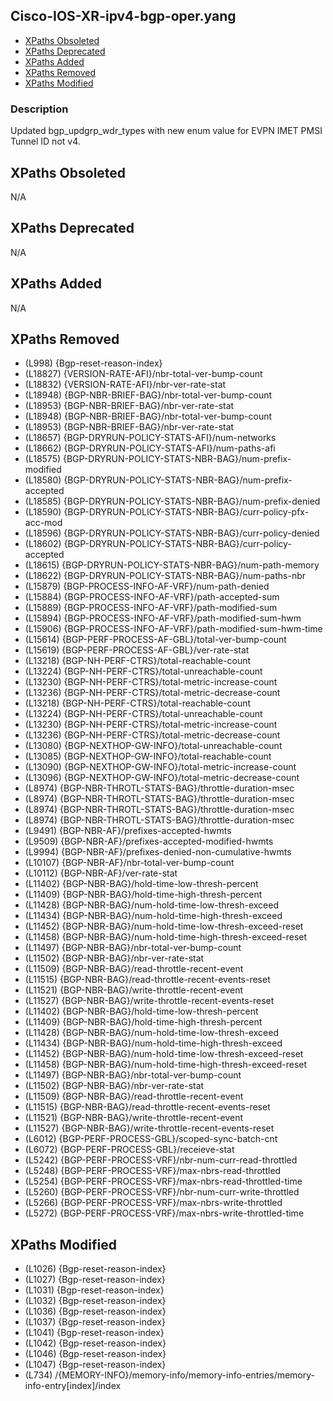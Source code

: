 ## Cisco-IOS-XR-ipv4-bgp-oper.yang

- [XPaths Obsoleted](#xpaths-obsoleted)
- [XPaths Deprecated](#xpaths-deprecated)
- [XPaths Added](#xpaths-added)
- [XPaths Removed](#xpaths-removed)
- [XPaths Modified](#xpaths-modified)

### Description

Updated bgp_updgrp_wdr_types with new enum value for EVPN IMET PMSI Tunnel ID not v4.

## XPaths Obsoleted

N/A

## XPaths Deprecated

N/A

## XPaths Added

N/A

## XPaths Removed

- (L998)	{Bgp-reset-reason-index}
- (L18827)	{VERSION-RATE-AFI}/nbr-total-ver-bump-count
- (L18832)	{VERSION-RATE-AFI}/nbr-ver-rate-stat
- (L18948)	{BGP-NBR-BRIEF-BAG}/nbr-total-ver-bump-count
- (L18953)	{BGP-NBR-BRIEF-BAG}/nbr-ver-rate-stat
- (L18948)	{BGP-NBR-BRIEF-BAG}/nbr-total-ver-bump-count
- (L18953)	{BGP-NBR-BRIEF-BAG}/nbr-ver-rate-stat
- (L18657)	{BGP-DRYRUN-POLICY-STATS-AFI}/num-networks
- (L18662)	{BGP-DRYRUN-POLICY-STATS-AFI}/num-paths-afi
- (L18575)	{BGP-DRYRUN-POLICY-STATS-NBR-BAG}/num-prefix-modified
- (L18580)	{BGP-DRYRUN-POLICY-STATS-NBR-BAG}/num-prefix-accepted
- (L18585)	{BGP-DRYRUN-POLICY-STATS-NBR-BAG}/num-prefix-denied
- (L18590)	{BGP-DRYRUN-POLICY-STATS-NBR-BAG}/curr-policy-pfx-acc-mod
- (L18596)	{BGP-DRYRUN-POLICY-STATS-NBR-BAG}/curr-policy-denied
- (L18602)	{BGP-DRYRUN-POLICY-STATS-NBR-BAG}/curr-policy-accepted
- (L18615)	{BGP-DRYRUN-POLICY-STATS-NBR-BAG}/num-path-memory
- (L18622)	{BGP-DRYRUN-POLICY-STATS-NBR-BAG}/num-paths-nbr
- (L15879)	{BGP-PROCESS-INFO-AF-VRF}/num-path-denied
- (L15884)	{BGP-PROCESS-INFO-AF-VRF}/path-accepted-sum
- (L15889)	{BGP-PROCESS-INFO-AF-VRF}/path-modified-sum
- (L15894)	{BGP-PROCESS-INFO-AF-VRF}/path-modified-sum-hwm
- (L15906)	{BGP-PROCESS-INFO-AF-VRF}/path-modified-sum-hwm-time
- (L15614)	{BGP-PERF-PROCESS-AF-GBL}/total-ver-bump-count
- (L15619)	{BGP-PERF-PROCESS-AF-GBL}/ver-rate-stat
- (L13218)	{BGP-NH-PERF-CTRS}/total-reachable-count
- (L13224)	{BGP-NH-PERF-CTRS}/total-unreachable-count
- (L13230)	{BGP-NH-PERF-CTRS}/total-metric-increase-count
- (L13236)	{BGP-NH-PERF-CTRS}/total-metric-decrease-count
- (L13218)	{BGP-NH-PERF-CTRS}/total-reachable-count
- (L13224)	{BGP-NH-PERF-CTRS}/total-unreachable-count
- (L13230)	{BGP-NH-PERF-CTRS}/total-metric-increase-count
- (L13236)	{BGP-NH-PERF-CTRS}/total-metric-decrease-count
- (L13080)	{BGP-NEXTHOP-GW-INFO}/total-unreachable-count
- (L13085)	{BGP-NEXTHOP-GW-INFO}/total-reachable-count
- (L13090)	{BGP-NEXTHOP-GW-INFO}/total-metric-increase-count
- (L13096)	{BGP-NEXTHOP-GW-INFO}/total-metric-decrease-count
- (L8974)	{BGP-NBR-THROTL-STATS-BAG}/throttle-duration-msec
- (L8974)	{BGP-NBR-THROTL-STATS-BAG}/throttle-duration-msec
- (L8974)	{BGP-NBR-THROTL-STATS-BAG}/throttle-duration-msec
- (L8974)	{BGP-NBR-THROTL-STATS-BAG}/throttle-duration-msec
- (L9491)	{BGP-NBR-AF}/prefixes-accepted-hwmts
- (L9509)	{BGP-NBR-AF}/prefixes-accepted-modified-hwmts
- (L9994)	{BGP-NBR-AF}/prefixes-denied-non-cumulative-hwmts
- (L10107)	{BGP-NBR-AF}/nbr-total-ver-bump-count
- (L10112)	{BGP-NBR-AF}/ver-rate-stat
- (L11402)	{BGP-NBR-BAG}/hold-time-low-thresh-percent
- (L11409)	{BGP-NBR-BAG}/hold-time-high-thresh-percent
- (L11428)	{BGP-NBR-BAG}/num-hold-time-low-thresh-exceed
- (L11434)	{BGP-NBR-BAG}/num-hold-time-high-thresh-exceed
- (L11452)	{BGP-NBR-BAG}/num-hold-time-low-thresh-exceed-reset
- (L11458)	{BGP-NBR-BAG}/num-hold-time-high-thresh-exceed-reset
- (L11497)	{BGP-NBR-BAG}/nbr-total-ver-bump-count
- (L11502)	{BGP-NBR-BAG}/nbr-ver-rate-stat
- (L11509)	{BGP-NBR-BAG}/read-throttle-recent-event
- (L11515)	{BGP-NBR-BAG}/read-throttle-recent-events-reset
- (L11521)	{BGP-NBR-BAG}/write-throttle-recent-event
- (L11527)	{BGP-NBR-BAG}/write-throttle-recent-events-reset
- (L11402)	{BGP-NBR-BAG}/hold-time-low-thresh-percent
- (L11409)	{BGP-NBR-BAG}/hold-time-high-thresh-percent
- (L11428)	{BGP-NBR-BAG}/num-hold-time-low-thresh-exceed
- (L11434)	{BGP-NBR-BAG}/num-hold-time-high-thresh-exceed
- (L11452)	{BGP-NBR-BAG}/num-hold-time-low-thresh-exceed-reset
- (L11458)	{BGP-NBR-BAG}/num-hold-time-high-thresh-exceed-reset
- (L11497)	{BGP-NBR-BAG}/nbr-total-ver-bump-count
- (L11502)	{BGP-NBR-BAG}/nbr-ver-rate-stat
- (L11509)	{BGP-NBR-BAG}/read-throttle-recent-event
- (L11515)	{BGP-NBR-BAG}/read-throttle-recent-events-reset
- (L11521)	{BGP-NBR-BAG}/write-throttle-recent-event
- (L11527)	{BGP-NBR-BAG}/write-throttle-recent-events-reset
- (L6012)	{BGP-PERF-PROCESS-GBL}/scoped-sync-batch-cnt
- (L6072)	{BGP-PERF-PROCESS-GBL}/receieve-stat
- (L5242)	{BGP-PERF-PROCESS-VRF}/nbr-num-curr-read-throttled
- (L5248)	{BGP-PERF-PROCESS-VRF}/max-nbrs-read-throttled
- (L5254)	{BGP-PERF-PROCESS-VRF}/max-nbrs-read-throttled-time
- (L5260)	{BGP-PERF-PROCESS-VRF}/nbr-num-curr-write-throttled
- (L5266)	{BGP-PERF-PROCESS-VRF}/max-nbrs-write-throttled
- (L5272)	{BGP-PERF-PROCESS-VRF}/max-nbrs-write-throttled-time

## XPaths Modified

- (L1026)	{Bgp-reset-reason-index}
- (L1027)	{Bgp-reset-reason-index}
- (L1031)	{Bgp-reset-reason-index}
- (L1032)	{Bgp-reset-reason-index}
- (L1036)	{Bgp-reset-reason-index}
- (L1037)	{Bgp-reset-reason-index}
- (L1041)	{Bgp-reset-reason-index}
- (L1042)	{Bgp-reset-reason-index}
- (L1046)	{Bgp-reset-reason-index}
- (L1047)	{Bgp-reset-reason-index}
- (L734)	/{MEMORY-INFO}/memory-info/memory-info-entries/memory-info-entry[index]/index

